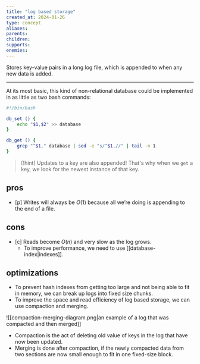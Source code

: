 ```yaml
---
title: "log based storage"
created_at: 2024-01-26
type: concept
aliases:
parents: 
children: 
supports: 
enemies:
---
```


Stores key-value pairs in a long log file, which is appended to when any new data is added.

---
At its most basic, this kind of non-relational database could be implemented in as little as two bash commands:

```bash
#!/bin/bash

db_set () {
	echo "$1,$2" >> database
}

db_get () {
	grep "^$1," database | sed -e "s/^$1,//" | tail -n 1
}
```

> [!hint]
> Updates to a key are also appended! That's why when we `get` a key, we look for the newest instance of that key.

## pros

- [p] Writes will always be $O(1)$ because all we’re doing is appending to the end of a file.

## cons

- [c] Reads become $O(n)$ and very slow as the log grows.
	- To improve performance, we need to use [[database-index|indexes]].

## optimizations

- To prevent hash indexes from getting too large and not being able to fit in memory, we can break up logs into fixed size chunks.
 - To improve the space and read efficiency of log based storage, we can use compaction and merging.

![[compaction-merging-diagram.png|an example of a log that was compacted and then merged]]

- Compaction is the act of deleting old value of keys in the log that have now been updated.
- Merging is done after compaction, if the newly compacted data from two sections are now small enough to fit in one fixed-size block.
